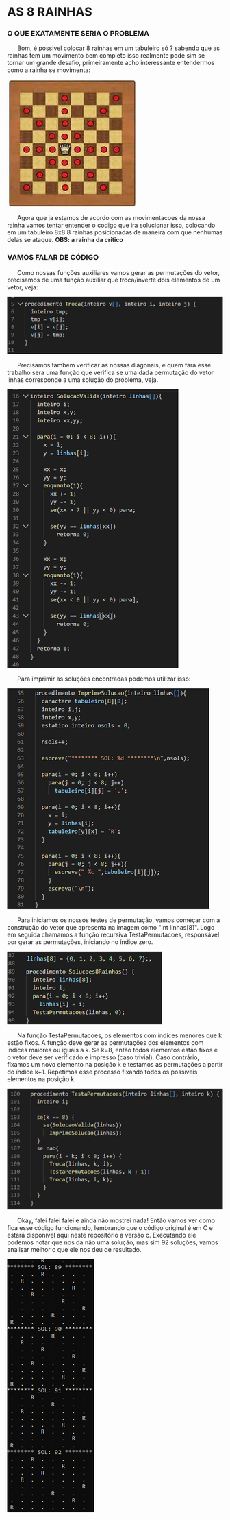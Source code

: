 # AS 8 RAINHAS 

### O QUE EXATAMENTE SERIA O PROBLEMA
<p>
&nbsp &nbsp &nbsp Bom, é possivel colocar 8 rainhas em um tabuleiro só ? sabendo que as rainhas tem um movimento bem completo isso realmente pode sim se tornar um grande desafio, primeiramente acho interessante entendermos como a rainha se movimenta: 

  ![](ex01.jpg)
  
<p>
&nbsp &nbsp &nbsp Agora que ja estamos de acordo com as movimentacoes da nossa rainha vamos tentar entender o codigo que ira solucionar isso, colocando em um tabuleiro 8x8 8 rainhas posicionadas de maneira com que nenhumas delas se ataque. <strong>OBS: a rainha da critico</strong>

### VAMOS FALAR DE CÓDIGO

<p>
&nbsp &nbsp &nbsp Como nossas funções auxiliares vamos gerar as permutações do vetor, precisamos de uma função auxiliar que troca/inverte dois elementos de um vetor, veja:
  
  ![](ex02.jpg)
  
<p>
&nbsp &nbsp &nbsp Precisamos tambem verificar as nossas diagonais, e quem fara esse trabalho sera uma função que verifica se uma dada permutação do vetor linhas corresponde a uma solução do problema, veja.

  ![](ex03.jpg)
  
<p>
&nbsp &nbsp &nbsp Para imprimir as soluções encontradas podemos utilizar isso: 
  
  ![](ex04.jpg)

<p>
&nbsp &nbsp &nbsp Para iniciamos os nossos testes de permutação, vamos começar com a construção do vetor que apresenta na imagem como "int linhas[8]". Logo em seguida chamamos a função recursiva TestaPermutacoes, responsável por gerar as permutações, iniciando no índice zero.
  
  ![](ex05.jpg)

<p>
&nbsp &nbsp &nbsp Na função TestaPermutacoes, os elementos com índices menores que k estão fixos. A função deve gerar as permutações dos elementos com índices maiores ou iguais a k. Se k=8, então todos elementos estão fixos e o vetor deve ser verificado e impresso (caso trivial). Caso contrário, fixamos um novo elemento na posição k e testamos as permutações a partir do índice k+1. Repetimos esse processo fixando todos os possíveis elementos na posição k.
  
  ![](ex06.jpg)
  
<p>
&nbsp &nbsp &nbsp Okay, falei falei falei e ainda não mostrei nada! Então vamos ver como fica esse código funcionando, lembrando que o código original é em C e estará disponível aqui neste repositório a versão c. Executando ele podemos notar que nos da não uma solução, mas sim 92 soluções, vamos analisar melhor o que ele nos deu de resultado.
  
  ![](ex07.jpg)
